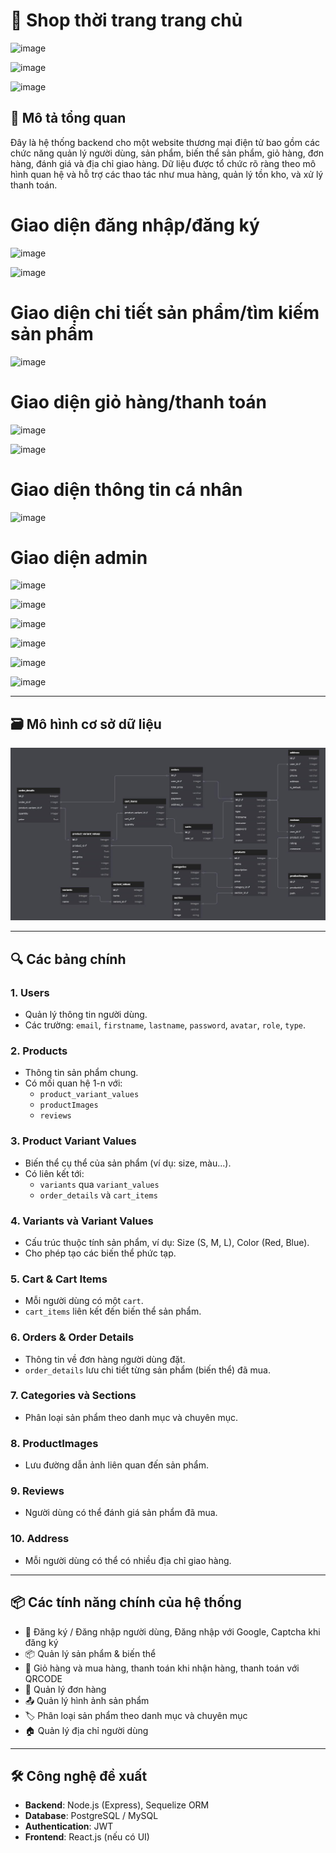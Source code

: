 # 🛒 Shop thời trang trang chủ

![image](https://github.com/user-attachments/assets/46cc0410-84b7-4264-adad-6304ca015359)

![image](https://github.com/user-attachments/assets/cb114040-5ca1-4748-a4c9-44cc3dd76425)

![image](https://github.com/user-attachments/assets/d1e1a414-2203-495c-9c80-7cbdbcc2b996)

## 🧾 Mô tả tổng quan

Đây là hệ thống backend cho một website thương mại điện tử bao gồm các chức năng quản lý người dùng, sản phẩm, biến thể sản phẩm, giỏ hàng, đơn hàng, đánh giá và địa chỉ giao hàng. Dữ liệu được tổ chức rõ ràng theo mô hình quan hệ và hỗ trợ các thao tác như mua hàng, quản lý tồn kho, và xử lý thanh toán.

# Giao diện đăng nhập/đăng ký

![image](https://github.com/user-attachments/assets/1a8d94f7-6674-4eab-9e52-1a75e81b420a)

![image](https://github.com/user-attachments/assets/c7f99ee2-1347-4acc-9842-7c2e3d60fe01)

# Giao diện chi tiết sản phẩm/tìm kiếm sản phẩm

![image](https://github.com/user-attachments/assets/8a5cb9c6-39ae-4d5c-aa41-e46b242a6144)

# Giao diện giỏ hàng/thanh toán

![image](https://github.com/user-attachments/assets/36a2b37c-34aa-4ae9-8ab5-48a31d93525a)

![image](https://github.com/user-attachments/assets/6c1e28fa-6225-4801-aebd-3bbcbe1a1667)

# Giao diện thông tin cá nhân

![image](https://github.com/user-attachments/assets/5a2487f5-a024-476e-983d-970cbcdd801f)

# Giao diện admin

![image](https://github.com/user-attachments/assets/e3e0d410-b436-4fcc-a11c-6e72ee30b077)

![image](https://github.com/user-attachments/assets/7ad4e267-7eb2-4700-ac54-aeb72e14ab9a)

![image](https://github.com/user-attachments/assets/9428b685-f68c-472c-b9af-8032ddca6321)

![image](https://github.com/user-attachments/assets/09bfb62a-ee80-4507-a5eb-5152df30a1f3)

![image](https://github.com/user-attachments/assets/b0c13177-8536-41a5-a57a-69048addbae7)

![image](https://github.com/user-attachments/assets/e9e7acc0-8f2d-482b-bbe6-23d75cb1b8e4)

---

## 🗃️ Mô hình cơ sở dữ liệu

![alt text](image.png)

---

## 🔍 Các bảng chính

### 1. **Users**

- Quản lý thông tin người dùng.
- Các trường: `email`, `firstname`, `lastname`, `password`, `avatar`, `role`, `type`.

### 2. **Products**

- Thông tin sản phẩm chung.
- Có mối quan hệ 1-n với:
  - `product_variant_values`
  - `productImages`
  - `reviews`

### 3. **Product Variant Values**

- Biến thể cụ thể của sản phẩm (ví dụ: size, màu...).
- Có liên kết tới:
  - `variants` qua `variant_values`
  - `order_details` và `cart_items`

### 4. **Variants** và **Variant Values**

- Cấu trúc thuộc tính sản phẩm, ví dụ: Size (S, M, L), Color (Red, Blue).
- Cho phép tạo các biến thể phức tạp.

### 5. **Cart & Cart Items**

- Mỗi người dùng có một `cart`.
- `cart_items` liên kết đến biến thể sản phẩm.

### 6. **Orders & Order Details**

- Thông tin về đơn hàng người dùng đặt.
- `order_details` lưu chi tiết từng sản phẩm (biến thể) đã mua.

### 7. **Categories** và **Sections**

- Phân loại sản phẩm theo danh mục và chuyên mục.

### 8. **ProductImages**

- Lưu đường dẫn ảnh liên quan đến sản phẩm.

### 9. **Reviews**

- Người dùng có thể đánh giá sản phẩm đã mua.

### 10. **Address**

- Mỗi người dùng có thể có nhiều địa chỉ giao hàng.

---

## 📦 Các tính năng chính của hệ thống

- 🔐 Đăng ký / Đăng nhập người dùng, Đăng nhập với Google, Captcha khi đăng ký
- 📦 Quản lý sản phẩm & biến thể
- 🛒 Giỏ hàng và mua hàng, thanh toán khi nhận hàng, thanh toán với QRCODE
- 🧾 Quản lý đơn hàng
- 📤 Quản lý hình ảnh sản phẩm
- 🏷️ Phân loại sản phẩm theo danh mục và chuyên mục
- 🏠 Quản lý địa chỉ người dùng

---

## 🛠 Công nghệ đề xuất

- **Backend**: Node.js (Express), Sequelize ORM
- **Database**: PostgreSQL / MySQL
- **Authentication**: JWT
- **Frontend**: React.js (nếu có UI)
